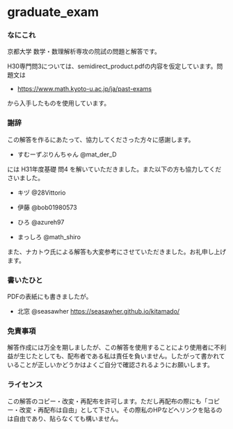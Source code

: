 # graduate_exam
### なにこれ
京都大学 数学・数理解析専攻の院試の問題と解答です。

H30専門問3については、semidirect_product.pdfの内容を仮定しています。問題文は

- https://www.math.kyoto-u.ac.jp/ja/past-exams

から入手したものを使用しています。

### 謝辞 
この解答を作るにあたって、協力してくださった方々に感謝します。

- すむーずぷりんちゃん @mat_der_D　

には H31年度基礎 問4 を解いていただきました。また以下の方も協力してくださいました。

- キヅ @28Vittorio　

- 伊藤 @bob01980573

- ひろ @azureh97

- まっしろ @math_shiro

また、ナカトウ氏による解答も大変参考にさせていただきました。お礼申し上げます。

### 書いたひと
PDFの表紙にも書きましたが。
- 北窓 @seasawher https://seasawher.github.io/kitamado/

### 免責事項
解答作成には万全を期しましたが、この解答を使用することにより使用者に不利益が生じたとしても、配布者である私は責任を負いません。したがって書かれていることが正しいかどうかはよくご自分で確認されるようにお願いします。

### ライセンス
この解答のコピー・改変・再配布を許可します。ただし再配布の際にも「コピー・改変・再配布は自由」として下さい。その際私のHPなどへリンクを貼るのは自由であり、貼らなくても構いません。





